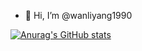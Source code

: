 - 👋 Hi, I’m @wanliyang1990

<!---
wanliyang1990/wanliyang1990 is a ✨ special ✨ repository because its `README.md` (this file) appears on your GitHub profile.
You can click the Preview link to take a look at your changes.
--->
[![Anurag's GitHub stats](https://github-readme-stats.vercel.app/api?username=wanliyang1990)](https://github.com/anuraghazra/github-readme-stats)
